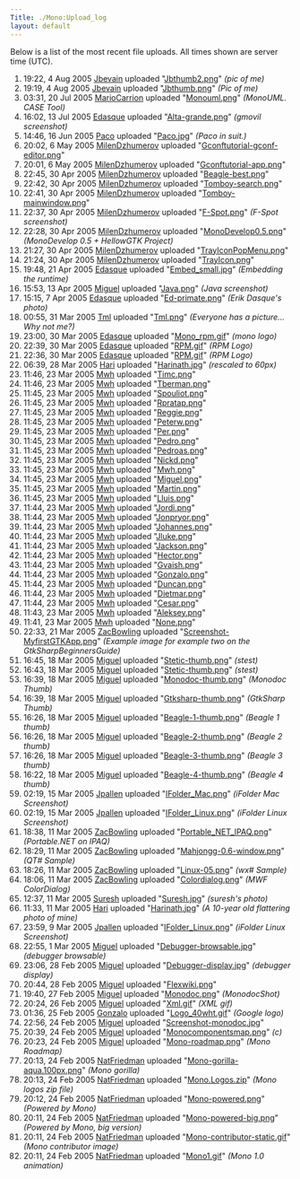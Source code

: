 ```yaml
---
Title: ./Mono:Upload_log
layout: default
---
```


Below is a list of the most recent file uploads. All times shown are
server time (UTC).

1.  19:22, 4 Aug 2005 [Jbevain]({{site.url}}/User:Jbevain "wikilink") uploaded
    "[Jbthumb2.png](:Image:Jbthumb2{{site.url}}/.png "wikilink")" <em>(pic of
    me)</em>
2.  19:19, 4 Aug 2005 [Jbevain]({{site.url}}/User:Jbevain "wikilink") uploaded
    "[Jbthumb.png]({{site.url}}/:Image:Jbthumb.png "wikilink")" <em>(Pic of me)</em>
3.  03:31, 20 Jul 2005 [MarioCarrion]({{site.url}}/User:MarioCarrion "wikilink")
    uploaded "[Monouml.png]({{site.url}}/:Image:Monouml.png "wikilink")"
    <em>(MonoUML. CASE Tool)</em>
4.  16:02, 13 Jul 2005 [Edasque]({{site.url}}/User:Edasque "wikilink") uploaded
    "[Alta-grande.png](:Image:Alta-{{site.url}}/grande.png "wikilink")" <em>(gmovil
    screenshot)</em>
5.  14:46, 16 Jun 2005 [Paco]({{site.url}}/User:Paco "wikilink") uploaded
    "[Paco.jpg]({{site.url}}/:Image:Paco.jpg "wikilink")" <em>(Paco in suit.)</em>
6.  20:02, 6 May 2005 [MilenDzhumerov]({{site.url}}/User:MilenDzhumerov "wikilink")
    uploaded
    "[Gconftutorial-gconf-editor.png](:Image:Gconftutorial-gconf-{{site.url}}/editor.png "wikilink")"
7.  20:01, 6 May 2005 [MilenDzhumerov]({{site.url}}/User:MilenDzhumerov "wikilink")
    uploaded
    "[Gconftutorial-app.png](:Image:Gconftutorial-{{site.url}}/app.png "wikilink")"
8.  22:45, 30 Apr 2005 [MilenDzhumerov]({{site.url}}/User:MilenDzhumerov "wikilink")
    uploaded "[Beagle-best.png](:Image:Beagle-{{site.url}}/best.png "wikilink")"
9.  22:42, 30 Apr 2005 [MilenDzhumerov]({{site.url}}/User:MilenDzhumerov "wikilink")
    uploaded "[Tomboy-search.png](:Image:Tomboy-{{site.url}}/search.png "wikilink")"
10. 22:41, 30 Apr 2005 [MilenDzhumerov]({{site.url}}/User:MilenDzhumerov "wikilink")
    uploaded
    "[Tomboy-mainwindow.png](:Image:Tomboy-{{site.url}}/mainwindow.png "wikilink")"
11. 22:37, 30 Apr 2005 [MilenDzhumerov]({{site.url}}/User:MilenDzhumerov "wikilink")
    uploaded "[F-Spot.png](:Image:F-{{site.url}}/Spot.png "wikilink")" <em>(F-Spot
    screenshot)</em>
12. 22:28, 30 Apr 2005 [MilenDzhumerov]({{site.url}}/User:MilenDzhumerov "wikilink")
    uploaded
    "[MonoDevelop0.5.png](:Image:MonoDevelop0.5{{site.url}}/.png "wikilink")"
    <em>(MonoDevelop 0.5 + HellowGTK Project)</em>
13. 21:27, 30 Apr 2005 [MilenDzhumerov]({{site.url}}/User:MilenDzhumerov "wikilink")
    uploaded
    "[TrayIconPopMenu.png]({{site.url}}/:Image:TrayIconPopMenu.png "wikilink")"
14. 21:24, 30 Apr 2005 [MilenDzhumerov]({{site.url}}/User:MilenDzhumerov "wikilink")
    uploaded "[TrayIcon.png]({{site.url}}/:Image:TrayIcon.png "wikilink")"
15. 19:48, 21 Apr 2005 [Edasque]({{site.url}}/User:Edasque "wikilink") uploaded
    "[Embed\_small.jpg]({{site.url}}/:Image:Embed_small.jpg "wikilink")"
    <em>(Embedding the runtime)</em>
16. 15:53, 13 Apr 2005 [Miguel]({{site.url}}/User:Miguel "wikilink") uploaded
    "[Java.png]({{site.url}}/:Image:Java.png "wikilink")" <em>(Java screenshot)</em>
17. 15:15, 7 Apr 2005 [Edasque]({{site.url}}/User:Edasque "wikilink") uploaded
    "[Ed-primate.png](:Image:Ed-{{site.url}}/primate.png "wikilink")" <em>(Erik
    Dasque's photo)</em>
18. 00:55, 31 Mar 2005 [Tml]({{site.url}}/User:Tml "wikilink") uploaded
    "[Tml.png]({{site.url}}/:Image:Tml.png "wikilink")" <em>(Everyone has a
    picture... Why not me?)</em>
19. 23:00, 30 Mar 2005 [Edasque]({{site.url}}/User:Edasque "wikilink") uploaded
    "[Mono\_rpm.gif]({{site.url}}/:Image:Mono_rpm.gif "wikilink")" <em>(mono
    logo)</em>
20. 22:39, 30 Mar 2005 [Edasque]({{site.url}}/User:Edasque "wikilink") uploaded
    "[RPM.gif]({{site.url}}/:Image:RPM.gif "wikilink")" <em>(RPM Logo)</em>
21. 22:36, 30 Mar 2005 [Edasque]({{site.url}}/User:Edasque "wikilink") uploaded
    "[RPM.gif]({{site.url}}/:Image:RPM.gif "wikilink")" <em>(RPM Logo)</em>
22. 06:39, 28 Mar 2005 [Hari]({{site.url}}/User:Hari "wikilink") uploaded
    "[Harinath.jpg]({{site.url}}/:Image:Harinath.jpg "wikilink")" <em>(rescaled to
    60px)</em>
23. 11:46, 23 Mar 2005 [Mwh]({{site.url}}/User:Mwh "wikilink") uploaded
    "[Timc.png]({{site.url}}/:Image:Timc.png "wikilink")"
24. 11:46, 23 Mar 2005 [Mwh]({{site.url}}/User:Mwh "wikilink") uploaded
    "[Tberman.png]({{site.url}}/:Image:Tberman.png "wikilink")"
25. 11:45, 23 Mar 2005 [Mwh]({{site.url}}/User:Mwh "wikilink") uploaded
    "[Spouliot.png]({{site.url}}/:Image:Spouliot.png "wikilink")"
26. 11:45, 23 Mar 2005 [Mwh]({{site.url}}/User:Mwh "wikilink") uploaded
    "[Rpratap.png]({{site.url}}/:Image:Rpratap.png "wikilink")"
27. 11:45, 23 Mar 2005 [Mwh]({{site.url}}/User:Mwh "wikilink") uploaded
    "[Reggie.png]({{site.url}}/:Image:Reggie.png "wikilink")"
28. 11:45, 23 Mar 2005 [Mwh]({{site.url}}/User:Mwh "wikilink") uploaded
    "[Peterw.png]({{site.url}}/:Image:Peterw.png "wikilink")"
29. 11:45, 23 Mar 2005 [Mwh]({{site.url}}/User:Mwh "wikilink") uploaded
    "[Per.png]({{site.url}}/:Image:Per.png "wikilink")"
30. 11:45, 23 Mar 2005 [Mwh]({{site.url}}/User:Mwh "wikilink") uploaded
    "[Pedro.png]({{site.url}}/:Image:Pedro.png "wikilink")"
31. 11:45, 23 Mar 2005 [Mwh]({{site.url}}/User:Mwh "wikilink") uploaded
    "[Pedroas.png]({{site.url}}/:Image:Pedroas.png "wikilink")"
32. 11:45, 23 Mar 2005 [Mwh]({{site.url}}/User:Mwh "wikilink") uploaded
    "[Nickd.png]({{site.url}}/:Image:Nickd.png "wikilink")"
33. 11:45, 23 Mar 2005 [Mwh]({{site.url}}/User:Mwh "wikilink") uploaded
    "[Mwh.png]({{site.url}}/:Image:Mwh.png "wikilink")"
34. 11:45, 23 Mar 2005 [Mwh]({{site.url}}/User:Mwh "wikilink") uploaded
    "[Miguel.png]({{site.url}}/:Image:Miguel.png "wikilink")"
35. 11:45, 23 Mar 2005 [Mwh]({{site.url}}/User:Mwh "wikilink") uploaded
    "[Martin.png]({{site.url}}/:Image:Martin.png "wikilink")"
36. 11:45, 23 Mar 2005 [Mwh]({{site.url}}/User:Mwh "wikilink") uploaded
    "[Lluis.png]({{site.url}}/:Image:Lluis.png "wikilink")"
37. 11:44, 23 Mar 2005 [Mwh]({{site.url}}/User:Mwh "wikilink") uploaded
    "[Jordi.png]({{site.url}}/:Image:Jordi.png "wikilink")"
38. 11:44, 23 Mar 2005 [Mwh]({{site.url}}/User:Mwh "wikilink") uploaded
    "[Jonpryor.png]({{site.url}}/:Image:Jonpryor.png "wikilink")"
39. 11:44, 23 Mar 2005 [Mwh]({{site.url}}/User:Mwh "wikilink") uploaded
    "[Johannes.png]({{site.url}}/:Image:Johannes.png "wikilink")"
40. 11:44, 23 Mar 2005 [Mwh]({{site.url}}/User:Mwh "wikilink") uploaded
    "[Jluke.png]({{site.url}}/:Image:Jluke.png "wikilink")"
41. 11:44, 23 Mar 2005 [Mwh]({{site.url}}/User:Mwh "wikilink") uploaded
    "[Jackson.png]({{site.url}}/:Image:Jackson.png "wikilink")"
42. 11:44, 23 Mar 2005 [Mwh]({{site.url}}/User:Mwh "wikilink") uploaded
    "[Hector.png]({{site.url}}/:Image:Hector.png "wikilink")"
43. 11:44, 23 Mar 2005 [Mwh]({{site.url}}/User:Mwh "wikilink") uploaded
    "[Gvaish.png]({{site.url}}/:Image:Gvaish.png "wikilink")"
44. 11:44, 23 Mar 2005 [Mwh]({{site.url}}/User:Mwh "wikilink") uploaded
    "[Gonzalo.png]({{site.url}}/:Image:Gonzalo.png "wikilink")"
45. 11:44, 23 Mar 2005 [Mwh]({{site.url}}/User:Mwh "wikilink") uploaded
    "[Duncan.png]({{site.url}}/:Image:Duncan.png "wikilink")"
46. 11:44, 23 Mar 2005 [Mwh]({{site.url}}/User:Mwh "wikilink") uploaded
    "[Dietmar.png]({{site.url}}/:Image:Dietmar.png "wikilink")"
47. 11:44, 23 Mar 2005 [Mwh]({{site.url}}/User:Mwh "wikilink") uploaded
    "[Cesar.png]({{site.url}}/:Image:Cesar.png "wikilink")"
48. 11:43, 23 Mar 2005 [Mwh]({{site.url}}/User:Mwh "wikilink") uploaded
    "[Aleksey.png]({{site.url}}/:Image:Aleksey.png "wikilink")"
49. 11:41, 23 Mar 2005 [Mwh]({{site.url}}/User:Mwh "wikilink") uploaded
    "[None.png]({{site.url}}/:Image:None.png "wikilink")"
50. 22:33, 21 Mar 2005 [ZacBowling]({{site.url}}/User:ZacBowling "wikilink") uploaded
    "[Screenshot-MyfirstGTKApp.png](:Image:Screenshot-{{site.url}}/MyfirstGTKApp.png "wikilink")"
    <em>(Example image for example two on the
    GtkSharpBeginnersGuide)</em>
51. 16:45, 18 Mar 2005 [Miguel]({{site.url}}/User:Miguel "wikilink") uploaded
    "[Stetic-thumb.png](:Image:Stetic-{{site.url}}/thumb.png "wikilink")"
    <em>(stest)</em>
52. 16:43, 18 Mar 2005 [Miguel]({{site.url}}/User:Miguel "wikilink") uploaded
    "[Stetic-thumb.png](:Image:Stetic-{{site.url}}/thumb.png "wikilink")"
    <em>(stest)</em>
53. 16:39, 18 Mar 2005 [Miguel]({{site.url}}/User:Miguel "wikilink") uploaded
    "[Monodoc-thumb.png](:Image:Monodoc-{{site.url}}/thumb.png "wikilink")"
    <em>(Monodoc Thumb)</em>
54. 16:39, 18 Mar 2005 [Miguel]({{site.url}}/User:Miguel "wikilink") uploaded
    "[Gtksharp-thumb.png](:Image:Gtksharp-{{site.url}}/thumb.png "wikilink")"
    <em>(GtkSharp Thumb)</em>
55. 16:26, 18 Mar 2005 [Miguel]({{site.url}}/User:Miguel "wikilink") uploaded
    "[Beagle-1-thumb.png](:Image:Beagle-1-{{site.url}}/thumb.png "wikilink")"
    <em>(Beagle 1 thumb)</em>
56. 16:26, 18 Mar 2005 [Miguel]({{site.url}}/User:Miguel "wikilink") uploaded
    "[Beagle-2-thumb.png](:Image:Beagle-2-{{site.url}}/thumb.png "wikilink")"
    <em>(Beagle 2 thumb)</em>
57. 16:26, 18 Mar 2005 [Miguel]({{site.url}}/User:Miguel "wikilink") uploaded
    "[Beagle-3-thumb.png](:Image:Beagle-3-{{site.url}}/thumb.png "wikilink")"
    <em>(Beagle 3 thumb)</em>
58. 16:22, 18 Mar 2005 [Miguel]({{site.url}}/User:Miguel "wikilink") uploaded
    "[Beagle-4-thumb.png](:Image:Beagle-4-{{site.url}}/thumb.png "wikilink")"
    <em>(Beagle 4 thumb)</em>
59. 02:19, 15 Mar 2005 [Jpallen]({{site.url}}/User:Jpallen "wikilink") uploaded
    "[IFolder\_Mac.png]({{site.url}}/:Image:IFolder_Mac.png "wikilink")" <em>(iFolder
    Mac Screenshot)</em>
60. 02:19, 15 Mar 2005 [Jpallen]({{site.url}}/User:Jpallen "wikilink") uploaded
    "[IFolder\_Linux.png]({{site.url}}/:Image:IFolder_Linux.png "wikilink")"
    <em>(iFolder Linux Screenshot)</em>
61. 18:38, 11 Mar 2005 [ZacBowling]({{site.url}}/User:ZacBowling "wikilink") uploaded
    "[Portable\_NET\_IPAQ.png]({{site.url}}/:Image:Portable_NET_IPAQ.png "wikilink")"
    <em>(Portable.NET on IPAQ)</em>
62. 18:29, 11 Mar 2005 [ZacBowling]({{site.url}}/User:ZacBowling "wikilink") uploaded
    "[Mahjongg-0.6-window.png](:Image:Mahjongg-0.6-{{site.url}}/window.png "wikilink")"
    <em>(QT\# Sample)</em>
63. 18:26, 11 Mar 2005 [ZacBowling]({{site.url}}/User:ZacBowling "wikilink") uploaded
    "[Linux-05.png](:Image:Linux-05{{site.url}}/.png "wikilink")" <em>(wx\#
    Sample)</em>
64. 18:06, 11 Mar 2005 [ZacBowling]({{site.url}}/User:ZacBowling "wikilink") uploaded
    "[Colordialog.png]({{site.url}}/:Image:Colordialog.png "wikilink")" <em>(MWF
    ColorDialog)</em>
65. 12:37, 11 Mar 2005 [Suresh]({{site.url}}/User:Suresh "wikilink") uploaded
    "[Suresh.jpg]({{site.url}}/:Image:Suresh.jpg "wikilink")" <em>(suresh's
    photo)</em>
66. 11:33, 11 Mar 2005 [Hari]({{site.url}}/User:Hari "wikilink") uploaded
    "[Harinath.jpg]({{site.url}}/:Image:Harinath.jpg "wikilink")" <em>(A 10-year old
    flattering photo of mine)</em>
67. 23:59, 9 Mar 2005 [Jpallen]({{site.url}}/User:Jpallen "wikilink") uploaded
    "[IFolder\_Linux.png]({{site.url}}/:Image:IFolder_Linux.png "wikilink")"
    <em>(iFolder Linux Screenshot)</em>
68. 22:55, 1 Mar 2005 [Miguel]({{site.url}}/User:Miguel "wikilink") uploaded
    "[Debugger-browsable.jpg](:Image:Debugger-{{site.url}}/browsable.jpg "wikilink")"
    <em>(debugger browsable)</em>
69. 23:06, 28 Feb 2005 [Miguel]({{site.url}}/User:Miguel "wikilink") uploaded
    "[Debugger-display.jpg](:Image:Debugger-{{site.url}}/display.jpg "wikilink")"
    <em>(debugger display)</em>
70. 20:44, 28 Feb 2005 [Miguel]({{site.url}}/User:Miguel "wikilink") uploaded
    "[Flexwiki.png]({{site.url}}/:Image:Flexwiki.png "wikilink")"
71. 19:40, 27 Feb 2005 [Miguel]({{site.url}}/User:Miguel "wikilink") uploaded
    "[Monodoc.png]({{site.url}}/:Image:Monodoc.png "wikilink")"
    <em>(MonodocShot)</em>
72. 20:24, 26 Feb 2005 [Miguel]({{site.url}}/User:Miguel "wikilink") uploaded
    "[Xml.gif]({{site.url}}/:Image:Xml.gif "wikilink")" <em>(XML gif)</em>
73. 01:36, 25 Feb 2005 [Gonzalo]({{site.url}}/User:Gonzalo "wikilink") uploaded
    "[Logo\_40wht.gif](:Image:Logo_40{{site.url}}/wht.gif "wikilink")" <em>(Google
    logo)</em>
74. 22:56, 24 Feb 2005 [Miguel]({{site.url}}/User:Miguel "wikilink") uploaded
    "[Screenshot-monodoc.jpg](:Image:Screenshot-{{site.url}}/monodoc.jpg "wikilink")"
75. 20:39, 24 Feb 2005 [Miguel]({{site.url}}/User:Miguel "wikilink") uploaded
    "[Monocomponentsmap.png]({{site.url}}/:Image:Monocomponentsmap.png "wikilink")"
    <em>(c)</em>
76. 20:23, 24 Feb 2005 [Miguel]({{site.url}}/User:Miguel "wikilink") uploaded
    "[Mono-roadmap.png](:Image:Mono-{{site.url}}/roadmap.png "wikilink")" <em>(Mono
    Roadmap)</em>
77. 20:13, 24 Feb 2005 [NatFriedman]({{site.url}}/User:NatFriedman "wikilink")
    uploaded
    "[Mono-gorilla-aqua.100px.png](:Image:Mono-gorilla-aqua.100{{site.url}}/px.png "wikilink")"
    <em>(Mono gorilla)</em>
78. 20:13, 24 Feb 2005 [NatFriedman]({{site.url}}/User:NatFriedman "wikilink")
    uploaded "[Mono.Logos.zip]({{site.url}}/:Image:Mono.Logos.zip "wikilink")"
    <em>(Mono logos zip file)</em>
79. 20:12, 24 Feb 2005 [NatFriedman]({{site.url}}/User:NatFriedman "wikilink")
    uploaded "[Mono-powered.png](:Image:Mono-{{site.url}}/powered.png "wikilink")"
    <em>(Powered by Mono)</em>
80. 20:11, 24 Feb 2005 [NatFriedman]({{site.url}}/User:NatFriedman "wikilink")
    uploaded
    "[Mono-powered-big.png](:Image:Mono-powered-{{site.url}}/big.png "wikilink")"
    <em>(Powered by Mono, big version)</em>
81. 20:11, 24 Feb 2005 [NatFriedman]({{site.url}}/User:NatFriedman "wikilink")
    uploaded
    "[Mono-contributor-static.gif](:Image:Mono-contributor-{{site.url}}/static.gif "wikilink")"
    <em>(Mono contributor image)</em>
82. 20:11, 24 Feb 2005 [NatFriedman]({{site.url}}/User:NatFriedman "wikilink")
    uploaded "[Mono1.gif](:Image:Mono1{{site.url}}/.gif "wikilink")" <em>(Mono 1.0
    animation)</em>
